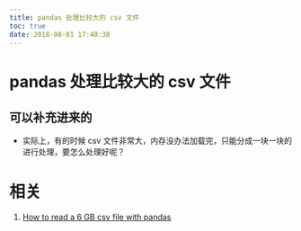 ```yaml
---
title: pandas 处理比较大的 csv 文件
toc: true
date: 2018-08-01 17:40:38
---
```

# pandas 处理比较大的 csv 文件


## 可以补充进来的

* 实际上，有的时候 csv 文件非常大，内存没办法加载完，只能分成一块一块的进行处理，要怎么处理好呢？






# 相关

1. [How to read a 6 GB csv file with pandas](https://stackoverflow.com/questions/25962114/how-to-read-a-6-gb-csv-file-with-pandas)
